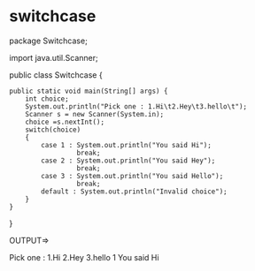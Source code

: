 # switchcase

package Switchcase;

import java.util.Scanner;

public class Switchcase {
    
    public static void main(String[] args) {
        int choice;
        System.out.println("Pick one : 1.Hi\t2.Hey\t3.hello\t");
        Scanner s = new Scanner(System.in);
        choice =s.nextInt();
        switch(choice)
        {
            case 1 : System.out.println("You said Hi");
                     break;
            case 2 : System.out.println("You said Hey"); 
                     break;
            case 3 : System.out.println("You said Hello");
                     break;
            default : System.out.println("Invalid choice");         
        }
    }    
}

OUTPUT=>

Pick one : 1.Hi	2.Hey	3.hello	
1
You said Hi
